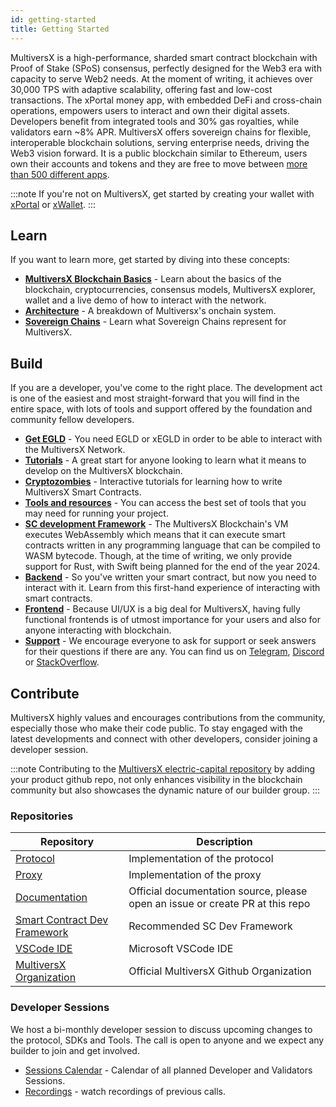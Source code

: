 ```yaml
---
id: getting-started
title: Getting Started
---
```


MultiversX is a high-performance, sharded smart contract blockchain with Proof of Stake (SPoS) consensus, perfectly designed for the Web3 era with capacity to serve Web2 needs. At the moment of writing, it achieves over 30,000 TPS with adaptive scalability, offering fast and low-cost transactions. The xPortal money app, with embedded DeFi and cross-chain operations, empowers users to interact and own their digital assets. Developers benefit from integrated tools and 30% gas royalties, while validators earn ~8% APR. MultiversX offers sovereign chains for flexible, interoperable blockchain solutions, serving enterprise needs, driving the Web3 vision forward. It is a public blockchain similar to Ethereum, users own their accounts and tokens and they are free to move between [more than 500 different apps](https://multiversx.com/ecosystem).

:::note
If you're not on MultiversX, get started by creating your wallet with [xPortal](https://xportal.com/app) or [xWallet](https://wallet.multiversx.com/create).
:::

## **Learn**
If you want to learn more, get started by diving into these concepts:
- [**MultiversX Blockchain Basics**](https://www.youtube.com/watch?v=tv6OBimIX98&list=PLQVcheGWwBRWFjgEGLx1Fv2qF_6UVpSXX) - Learn about the basics of the blockchain, cryptocurrencies, consensus models, MultiversX explorer, wallet and a live demo of how to interact with the network.
- [**Architecture**](/learn/architecture-overview) - A breakdown of Multiversx's onchain system.
- [**Sovereign Chains**](/sovereign/overview) - Learn what Sovereign Chains represent for MultiversX.

## **Build**
If you are a developer, you've come to the right place. The development act is one of the easiest and most straight-forward that you will find in the entire space, with lots of tools and support offered by the foundation and community fellow developers.
- [**Get EGLD**](/learn/EGLD.md#getting-egld) - You need EGLD or xEGLD in order to be able to interact with the MultiversX Network.
- [**Tutorials**](https://multiversx.com/builders/build-your-first-multiversx-dapp-in-30-minutes) - A great start for anyone looking to learn what it means to develop on the MultiversX blockchain.
- [**Cryptozombies**](https://cryptozombies.io/en/multiversx) - Interactive tutorials for learning how to write MultiversX Smart Contracts.
- [**Tools and resources**](https://multiversx.com/builders/builder-tools-resources) - You can access the best set of tools that you may need for running your project.
- [**SC development Framework**](/developers/smart-contracts) - The MultiversX Blockchain's VM executes WebAssembly which means that it can execute smart contracts written in any programming language that can be compiled to WASM bytecode. Though, at the time of writing, we only provide support for Rust, with Swift being planned for the end of the year 2024. 
- [**Backend**](https://www.youtube.com/watch?v=6m4o_NkLP8o&list=PLQVcheGWwBRWFjgEGLx1Fv2qF_6UVpSXX&index=8) - So you've written your smart contract, but now you need to interact with it. Learn from this first-hand experience of interacting with smart contracts.
- [**Frontend**](https://www.youtube.com/watch?v=eMNIN5ip2w0&list=PLQVcheGWwBRWFjgEGLx1Fv2qF_6UVpSXX&index=5) - Because UI/UX is a big deal for MultiversX, having fully functional frontends is of utmost importance for your users and also for anyone interacting with blockchain.
- [**Support**](https://t.me/MultiversXDevelopers) - We encourage everyone to ask for support or seek answers for their questions if there are any. You can find us on [Telegram](https://t.me/MultiversXDevelopers), [Discord](https://discord.gg/multiversxbuilders) or [StackOverflow](https://stackoverflow.com/questions/tagged/multiversx).

## **Contribute**
MultiversX highly values and encourages contributions from the community, especially those who make their code public. To stay engaged with the latest developments and connect with other developers, consider joining a developer session.

:::note
Contributing to the [MultiversX electric-capital repository](https://github.com/electric-capital/crypto-ecosystems/blob/master/data/ecosystems/m/multiversx-elrond.toml) by adding your product github repo, not only enhances visibility in the blockchain community but also showcases the dynamic nature of our builder group.
:::

### **Repositories**
| Repository   | Description   |
|------------|------------|
| [Protocol](https://github.com/multiversx/mx-chain-go)| Implementation of the protocol|
| [Proxy](https://github.com/multiversx/mx-chain-proxy-go)| Implementation of the proxy|
| [Documentation](https://github.com/multiversx/mx-docs)| Official documentation source, please open an issue or create PR at this repo|
| [Smart Contract Dev Framework](https://github.com/multiversx/mx-sdk-rs)| Recommended SC Dev Framework|
| [VSCode IDE](https://github.com/multiversx/mx-ide-vscode) | Microsoft VSCode IDE|
| [MultiversX Organization](https://github.com/multiversx/) | Official MultiversX Github Organization|

### **Developer Sessions**
We host a bi-monthly developer session to discuss upcoming changes to the protocol, SDKs and Tools. The call is open to anyone and we expect any builder to join and get involved.

- [Sessions Calendar](https://multiversx.com/events/sessions) - Calendar of all planned Developer and Validators Sessions.
- [Recordings](https://www.youtube.com/@MultiversXOfficial/playlists) - watch recordings of previous calls.
